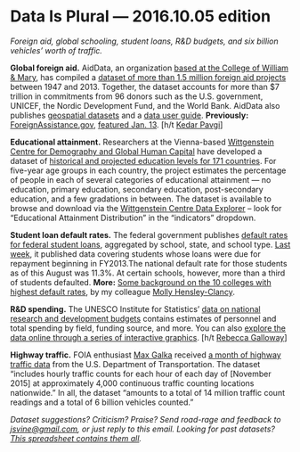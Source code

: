 Data Is Plural — 2016.10.05 edition
===================================

*Foreign aid, global schooling, student loans, R&D budgets, and six billion vehicles’ worth of traffic.*


__Global foreign aid.__ AidData, an organization [based at the College of William & Mary](http://aiddata.org/about-aiddatas-work), has compiled a [dataset of more than 1.5 million foreign aid projects](http://aiddata.org/country-level-research-datasets) between 1947 and 2013. Together, the dataset accounts for more than $7 trillion in commitments from 96 donors such as the U.S. government, UNICEF, the Nordic Development Fund, and the World Bank. AidData also publishes [geospatial datasets](http://aiddata.org/subnational-geospatial-research-datasets) and a [data user guide](http://aiddata.org/data-user-guide). __Previously:__ [ForeignAssistance.gov](http://beta.foreignassistance.gov/), [featured Jan. 13](https://www.data-is-plural.com/archive/2016-01-13-edition). [h/t [Kedar Pavgi](https://twitter.com/KedarPavgi/status/774595172034371584)]


__Educational attainment.__ Researchers at the Vienna-based [Wittgenstein Centre for Demography and Global Human Capital](http://www.wittgensteincentre.org/en/index.htm) have developed a dataset of [historical and projected education levels for 171 countries](https://www.cambridge.org/core/journals/journal-of-demographic-economics/article/a-harmonized-dataset-on-global-educational-attainment-between-1970-and-2060-an-analytical-window-into-recent-trends-and-future-prospects-in-human-capital-development/D5540E2C23E4CB89AF08ECD9379B38FD). For five-year age groups in each country, the project estimates the percentage of people in each of several categories of educational attainment — no education, primary education, secondary education, post-secondary education, and a few gradations in between. The dataset is available to browse and download via the [Wittgenstein Centre Data Explorer](http://www.oeaw.ac.at/fileadmin/subsites/Institute/VID/dataexplorer/index.html) – look for “Educational Attainment Distribution” in the “indicators” dropdown.


__Student loan default rates.__ The federal government publishes [default rates for federal student loans](https://studentaid.ed.gov/sa/about/data-center/student/default), aggregated by school, state, and school type. [Last week](http://www.ed.gov/news/press-releases/national-student-loan-cohort-default-rate-declines-steadily), it published data covering students whose loans were due for repayment beginning in FY2013.The national default rate for those students as of this August was 11.3%. At certain schools, however, more than a third of students defaulted. __More:__ [Some background on the 10 colleges with highest default rates](https://www.buzzfeed.com/mollyhensleyclancy/these-colleges-have-the-worst-student-loan-default-rates), by my colleague [Molly Hensley-Clancy](https://twitter.com/mollyhc).


__R&D spending.__ The UNESCO Institute for Statistics’ [data on national research and development budgets](http://data.uis.unesco.org/Index.aspx?DataSetCode=SCN_DS&lang=en) contains estimates of personnel and total spending by field, funding source, and more. You can also [explore the data online through a series of interactive graphics](http://www.uis.unesco.org/_LAYOUTS/UNESCO/research-and-development-spending/). [h/t [Rebecca Galloway](https://twitter.com/rtgalloway)]


__Highway traffic.__ FOIA enthusiast [Max Galka](https://twitter.com/galka_max) received [a month of highway traffic data](http://metrocosm.com/map-us-traffic/) from the U.S. Department of Transportation. The dataset “includes hourly traffic counts for each hour of each day of [November 2015] at approximately 4,000 continuous traffic counting locations nationwide.” In all, the dataset “amounts to a total of 14 million traffic count readings and a total of 6 billion vehicles counted.”


*Dataset suggestions? Criticism? Praise? Send road-rage and feedback to <jsvine@gmail.com>, or just reply to this email. Looking for past datasets? [This spreadsheet contains them all](https://docs.google.com/spreadsheets/d/1wZhPLMCHKJvwOkP4juclhjFgqIY8fQFMemwKL2c64vk).*